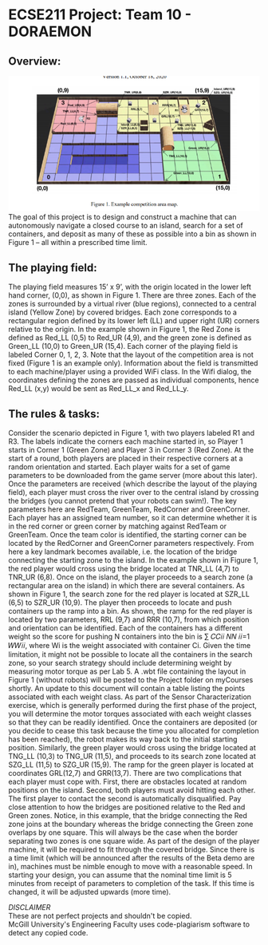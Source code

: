 # ECSE211 Project: Team 10 - DORAEMON

## Overview:
<img width="1440" alt="UserAndEmailDemo" src="https://github.com/chaggysen/McGill-DesignPrinciplesAndMethods-FinalProject/blob/master/ExampleMap.png">
The goal of this project is to design and construct a machine that can autonomously navigate a closed course to an island, search for a set of containers, and deposit as many of these as possible into a bin as shown in Figure 1 – all within a prescribed time limit.

## The playing field:
The playing field measures 15’ x 9’, with the origin located in the lower left hand corner, (0,0), as shown in Figure 1. There are three zones. Each of the zones is surrounded by a virtual river (blue regions), connected to a central island (Yellow Zone) by covered bridges. Each zone corresponds to a rectangular region defined by its lower left (LL) and upper right (UR) corners relative to the origin. In the example shown in Figure 1, the Red Zone is defined as Red_LL (0,5) to Red_UR (4,9), and the green zone is defined as Green_LL (10,0) to Green_UR (15,4). Each corner of the playing field is labeled Corner 0, 1, 2, 3. Note that the layout of the competition area is not fixed (Figure 1 is an example only). Information about the field is transmitted to each machine/player using a provided WiFi class. In the Wifi dialog, the coordinates defining the zones are passed as individual components, hence Red_LL (x,y) would be sent as Red_LL_x and Red_LL_y.

## The rules & tasks:
Consider the scenario depicted in Figure 1, with two players labeled R1 and R3. The labels indicate the corners each machine started in, so Player 1 starts in Corner 1 (Green Zone) and Player 3 in Corner 3 (Red Zone). At the start of a round, both players are placed in their respective corners at a random orientation and started. Each player waits for a set of game parameters to be downloaded from the game server (more about this later). Once the parameters are received (which describe the layout of the playing field), each player must cross the river over to the central island by crossing the bridges (you cannot pretend that your robots can swim!). The key parameters here are RedTeam, GreenTeam, RedCorner and GreenCorner. Each player has an assigned team number, so it can determine whether it is in the red corner or green corner by matching against RedTeam or GreenTeam. Once the team color is identified, the starting corner can be located by the RedCorner and GreenCorner parameters respectively. From here a key landmark becomes available, i.e. the location of the bridge connecting the starting zone to the island. In the example shown in Figure 1, the red player would cross using the bridge located at TNR_LL (4,7) to TNR_UR (6,8). Once on the island, the player proceeds to a search zone (a rectangular area on the island) in which there are several containers. As shown in Figure 1, the search zone for the red player is located at SZR_LL (6,5) to SZR_UR (10,9). The player then proceeds to locate and push containers up the ramp into a bin. As shown, the ramp for the red player is located by two parameters, RRL (9,7) and RRR (10,7), from which position and orientation can be identified. Each of the containers has a different weight so the score for pushing N containers into the bin is ∑ 𝐶𝐶𝑖𝑖 𝑁𝑁 𝑖𝑖=1 𝑊𝑊𝑖𝑖, where Wi is the weight associated with container Ci. Given the time limitation, it might not be possible to locate all the containers in the search zone, so your search strategy should include determining weight by measuring motor torque as per Lab 5. A .wbt file containing the layout in Figure 1 (without robots) will be posted to the Project folder on myCourses shortly. An update to this document will contain a table listing the points associated with each weight class. As part of the Sensor Characterization exercise, which is generally performed during the first phase of the project, you will determine the motor torques associated with each weight classes so that they can be readily identified. Once the containers are deposited (or you decide to cease this task because the time you allocated for completion has been reached), the robot makes its way back to the initial starting position. Similarly, the green player would cross using the bridge located at TNG_LL (10,3) to TNG_UR (11,5), and proceeds to its search zone located at SZG_LL (11,5) to SZG_UR (15,9). The ramp for the green player is located at coordinates GRL(12,7) and GRR(13,7). There are two complications that each player must cope with. First, there are obstacles located at random positions on the island. Second, both players must avoid hitting each other. The first player to contact the second is automatically disqualified.
Pay close attention to how the bridges are positioned relative to the Red and Green zones. Notice, in this example, that the bridge connecting the Red zone joins at the boundary whereas the bridge connecting the Green zone overlaps by one square. This will always be the case when the border separating two zones is one square wide. As part of the design of the player machine, it will be required to fit through the covered bridge. Since there is a time limit (which will be announced after the results of the Beta demo are in), machines must be nimble enough to move with a reasonable speed. In starting your design, you can assume that the nominal time limit is 5 minutes from receipt of parameters to completion of the task. If this time is changed, it will be
adjusted upwards (more time).

*DISCLAIMER*    
These are not perfect projects and shouldn't be copied.     
McGill University's Engineering Faculty uses code-plagiarism software to detect any copied code.
